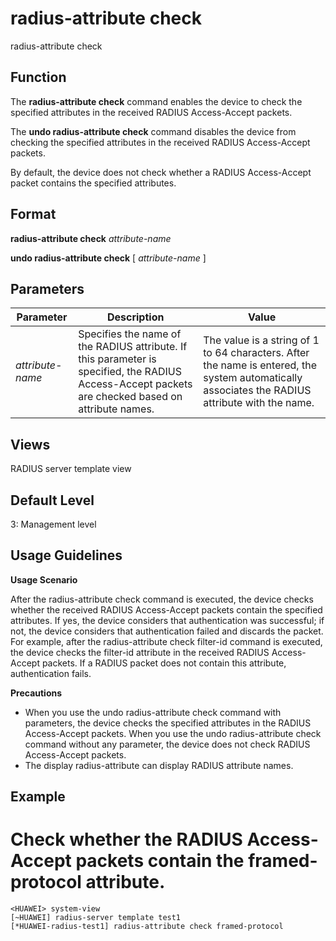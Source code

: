 radius-attribute check
======================

radius-attribute check

Function
--------

The **radius-attribute check** command enables the device to check the specified attributes in the received RADIUS Access-Accept packets.

The **undo radius-attribute check** command disables the device from checking the specified attributes in the received RADIUS Access-Accept packets.

By default, the device does not check whether a RADIUS Access-Accept packet contains the specified attributes.



Format
------

**radius-attribute check** *attribute-name*

**undo radius-attribute check** [ *attribute-name* ]



Parameters
----------

| Parameter | Description | Value |
| --- | --- | --- |
| *attribute-name* | Specifies the name of the RADIUS attribute. If this parameter is specified, the RADIUS Access-Accept packets are checked based on attribute names. | The value is a string of 1 to 64 characters. After the name is entered, the system automatically associates the RADIUS attribute with the name. |




Views
-----

RADIUS server template view



Default Level
-------------

3: Management level



Usage Guidelines
----------------

**Usage Scenario**

After the radius-attribute check command is executed, the device checks whether the received RADIUS Access-Accept packets contain the specified attributes. If yes, the device considers that authentication was successful; if not, the device considers that authentication failed and discards the packet. For example, after the radius-attribute check filter-id command is executed, the device checks the filter-id attribute in the received RADIUS Access-Accept packets. If a RADIUS packet does not contain this attribute, authentication fails.

**Precautions**

* When you use the undo radius-attribute check command with parameters, the device checks the specified attributes in the RADIUS Access-Accept packets. When you use the undo radius-attribute check command without any parameter, the device does not check RADIUS Access-Accept packets.
* The display radius-attribute can display RADIUS attribute names.


Example
-------

# Check whether the RADIUS Access-Accept packets contain the framed-protocol attribute.
```
<HUAWEI> system-view
[~HUAWEI] radius-server template test1
[*HUAWEI-radius-test1] radius-attribute check framed-protocol

```